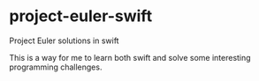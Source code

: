 # project-euler-swift
Project Euler solutions in swift

This is a way for me to learn both swift and solve some interesting programming challenges.  
